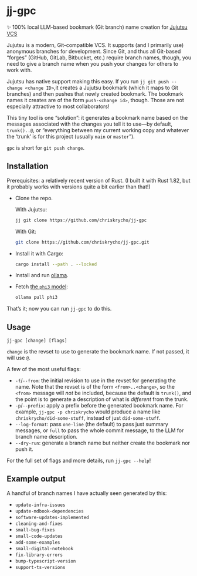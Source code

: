 # jj-gpc

✨ 100% local LLM-based bookmark (Git branch) name creation for [Jujutsu VCS][jj]

[jj]: https://github.com/martinvonz/jj

Jujutsu is a modern, Git-compatible VCS. It supports (and I primarily use) anonymous branches for development. Since Git, and thus all Git-based “forges” (GitHub, GitLab, Bitbucket, etc.) require branch names, though, you need to give a branch name when you push your changes for others to work with.

Jujutsu has native support making this easy. If you run `jj git push --change <change ID>`,it creates a Jujutsu bookmark (which it maps to Git branches) and then pushes that newly created bookmark. The bookmark names it creates are of the form `push-<change id>`, though. Those are not especially attractive to most collaborators!

This tiny tool is one “solution”: it generates a bookmark name based on the messages associated with the changes you tell it to use—by default, `trunk()..@`, or “everything between my current working copy and whatever the ‘trunk’ is for this project (usually `main` or `master`”).

`gpc` is short for `git push change`.

## Installation

Prerequisites: a relatively recent version of Rust. (I built it with Rust 1.82, but it probably works with versions quite a bit earlier than that!)

- Clone the repo.

    With Jujutsu:

    ```sh
    jj git clone https://github.com/chriskrycho/jj-gpc
    ```

    With Git:

    ```sh
    git clone https://github.com/chriskrycho/jj-gpc.git
    ```

- Install it with Cargo:

    ```sh
    cargo install --path . --locked
    ```

- Install and run [ollama][o].

- Fetch [the `phi3` model][model]:

    ```sh
    ollama pull phi3
    ```

[o]: https://ollama.com
[model]: https://ollama.com/library/phi3

That’s it; now you can run `jj-gpc` to do this.

## Usage

`jj-gpc [change] [flags]`


`change` is the revset to use to generate the bookmark name. If not passed, it will use `@`.

A few of the most useful flags:

- `-f`/`--from`: the initial revision to use in the revset for generating the name. Note that the revset is of the form `<from>..<change>`, so the `<from>` message will *not* be included, because the default is `trunk()`, and the point is to generate a description of what is *different* from the trunk.
- `-p`/`--prefix`: apply a prefix before the generated bookmark name. For example, `jj-gpc -p chriskrycho` would produce a name like `chriskrycho/did-some-stuff`, instead of just `did-some-stuff`.
- `--log-format`: pass `one-line` (the default) to pass just summary messages, or `full` to pass the whole commit message, to the LLM for branch name description.
- `--dry-run`: generate a branch name but neither create the bookmark nor push it.

For the full set of flags and more details, run `jj-gpc --help`!

## Example output

A handful of branch names I have actually seen generated by this:

- `update-infra-issues`
- `update-mdbook-dependencies`
- `software-updates-implemented`
- `cleaning-and-fixes`
- `small-bug-fixes`
- `small-code-updates`
- `add-some-examples`
- `small-digital-notebook`
- `fix-library-errors`
- `bump-typescript-version`
- `support-ts-versions`
